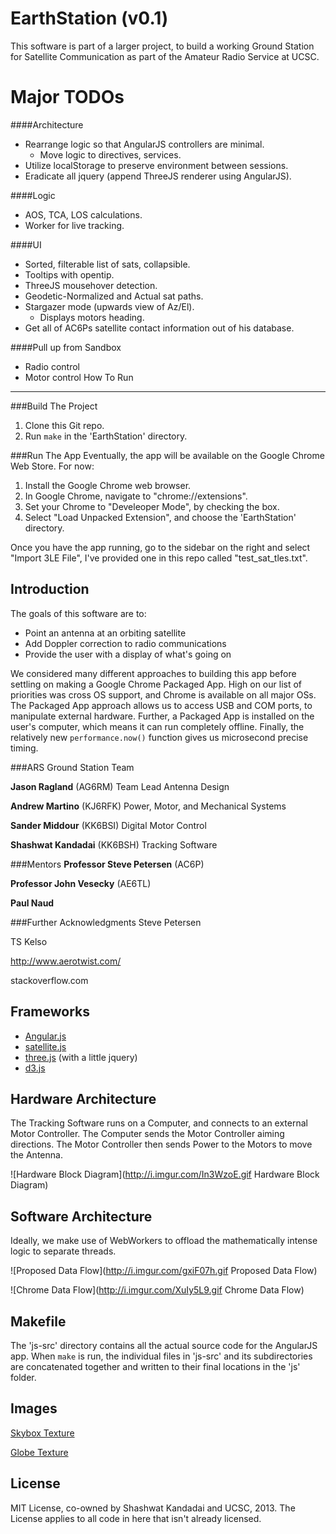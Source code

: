EarthStation (v0.1)
===================
This software is part of a larger project, to build a working
Ground Station for Satellite Communication as part of the Amateur Radio Service at UCSC.

Major TODOs
===========
####Architecture
-   Rearrange logic so that AngularJS controllers are minimal.
    -   Move logic to directives, services.
-   Utilize localStorage to preserve environment between sessions.
-   Eradicate all jquery (append ThreeJS renderer using AngularJS).

####Logic
-   AOS, TCA, LOS calculations.
-   Worker for live tracking.

####UI
-   Sorted, filterable list of sats, collapsible.
-   Tooltips with opentip.
-   ThreeJS mousehover detection.
-   Geodetic-Normalized and Actual sat paths.
-   Stargazer mode (upwards view of Az/El).
    -   Displays motors heading.
-   Get all of AC6Ps satellite contact information out of his database.

####Pull up from Sandbox
-   Radio control
-   Motor control
How To Run
----------
###Build The Project
1. Clone this Git repo.
2. Run `make` in the 'EarthStation' directory.

###Run The App
Eventually, the app will be available on the Google Chrome Web Store. For now:

1. Install the Google Chrome web browser.
2. In Google Chrome, navigate to "chrome://extensions".
3. Set your Chrome to "Develeoper Mode", by checking the box.
4. Select "Load Unpacked Extension", and choose the 'EarthStation' directory.

Once you have the app running, go to the sidebar on the right and select "Import 3LE File", I've provided one in this repo called "test_sat_tles.txt".

Introduction
------------
The goals of this software are to:
- Point an antenna at an orbiting satellite
- Add Doppler correction to radio communications
- Provide the user with a display of what's going on

We considered many different approaches to building this app before settling on making a Google Chrome Packaged App. High on our list of priorities was cross OS support, and Chrome is available on all major OSs. The Packaged App approach allows us to access USB and COM ports, to manipulate external hardware. Further, a Packaged App is installed on the user's computer, which means it can run completely offline. Finally, the relatively new `performance.now()` function gives us microsecond precise timing.

###ARS Ground Station Team

**Jason Ragland** (AG6RM)
Team Lead Antenna Design

**Andrew Martino** (KJ6RFK)
Power, Motor, and Mechanical Systems

**Sander Middour** (KK6BSI)
Digital Motor Control

**Shashwat Kandadai** (KK6BSH)
Tracking Software

###Mentors
**Professor Steve Petersen** (AC6P)

**Professor John Vesecky** (AE6TL)

**Paul Naud**

###Further Acknowledgments
Steve Petersen

TS Kelso

http://www.aerotwist.com/

stackoverflow.com

Frameworks
-----------

* [Angular.js](http://angularjs.org/)
* [satellite.js](https://github.com/shashwatak/satellite-js)
* [three.js](http://threejs.org/) (with a little jquery)
* [d3.js](http://d3js.org/)

Hardware Architecture
-----------------
The Tracking Software runs on a Computer, and connects to an external Motor Controller. The Computer sends the Motor Controller aiming directions. The Motor Controller then sends Power to the Motors to move the Antenna.

![Hardware Block Diagram](http://i.imgur.com/In3WzoE.gif Hardware Block Diagram)

Software Architecture
----------------------
Ideally, we make use of WebWorkers to offload the mathematically intense logic to separate threads.

![Proposed Data Flow](http://i.imgur.com/gxiF07h.gif Proposed Data Flow)

![Chrome Data Flow](http://i.imgur.com/XuIy5L9.gif Chrome Data Flow)


Makefile
--------
The 'js-src' directory contains all the actual source code for the AngularJS app. When `make` is run, the individual files in 'js-src' and its subdirectories are concatenated together and written to their final locations in the 'js' folder.

Images
------
[Skybox Texture](http://phl.upr.edu/library/notes/syntheticstars)

[Globe Texture](http://eoimages.gsfc.nasa.gov/images/imagerecords/74000/74443/world.topo.200409.3x5400x2700.png)

License
-------
MIT License, co-owned by Shashwat Kandadai and UCSC, 2013.
The License applies to all code in here that isn't already licensed.
